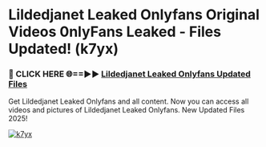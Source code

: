 # Lildedjanet Leaked Onlyfans Original Videos 0nlyFans Leaked - Files Updated! (k7yx)

<h3>🔴 CLICK HERE 🌐==►► <a href="https://tinyurl.com/2jnfzry5" rel="nofollow">Lildedjanet Leaked Onlyfans Updated Files</a></h3>

Get Lildedjanet Leaked Onlyfans and all content. Now you can access all videos and pictures of Lildedjanet Leaked Onlyfans. New Updated Files 2025!

[![k7yx](https://i.imgur.com/GyGTBgg.gif)](https://tinyurl.com/2jnfzry5)
